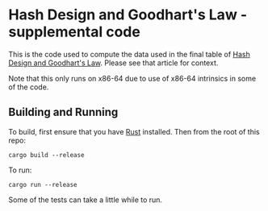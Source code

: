 # Hash Design and Goodhart's Law - supplemental code

This is the code used to compute the data used in the final table of [Hash Design and Goodhart's Law](https://blog.cessen.com/post/2024_07_10_hash_design_and_goodharts_law).  Please see that article for context.

Note that this only runs on x86-64 due to use of x86-64 intrinsics in some of the code.

## Building and Running

To build, first ensure that you have [Rust](https://www.rust-lang.org) installed.  Then from the root of this repo:

```
cargo build --release
```

To run:

```
cargo run --release
```

Some of the tests can take a little while to run.
